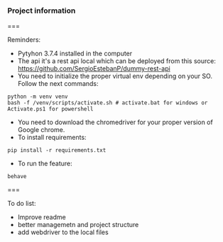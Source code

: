 ### Project information
===


Reminders: 
- Pytyhon 3.7.4 installed in the computer
- The api it's a rest api local which can be deployed from this source: https://github.com/SergioEstebanP/dummy-rest-api
- You need to initialize the proper virtual env depending on your SO. Follow the next commands:
```
python -m venv venv
bash -f /venv/scripts/activate.sh # activate.bat for windows or Activate.ps1 for powershell
```
- You need to download the chromedriver for your proper version of Google chrome. 
- To install requirements: 
```
pip install -r requirements.txt
```
- To run the feature:
```
behave
```

===

To do list:
- Improve readme
- better managemetn and project structure
- add webdriver to the local files